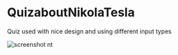# QuizaboutNikolaTesla
Quiz used with nice design and using different input  types

![screenshot nt](https://user-images.githubusercontent.com/28997618/51538963-f2225a80-1e52-11e9-842b-91ea83aeb077.jpg)

